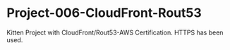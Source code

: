 # Project-006-CloudFront-Rout53
Kitten Project with CloudFront/Rout53-AWS Certification. HTTPS has been used.
